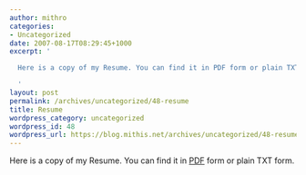 ```yaml
---
author: mithro
categories:
- Uncategorized
date: 2007-08-17T08:29:45+1000
excerpt: '

  Here is a copy of my Resume. You can find it in PDF form or plain TXT form.

  '
layout: post
permalink: /archives/uncategorized/48-resume
title: Resume
wordpress_category: uncategorized
wordpress_id: 48
wordpress_url: https://blog.mithis.net/archives/uncategorized/48-resume
---
```


<div >
<p>Here is a copy of my Resume. You can find it in <a href="/assets/images/wp-content/uploads/2007/08/resume.pdf" title="Resume - PDF">PDF</a> form or plain TXT form.</p>
</div>